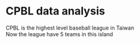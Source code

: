 # CPBL data analysis

CPBL is the highest level baseball league in Taiwan  
Now the league have 5 teams in this island  
